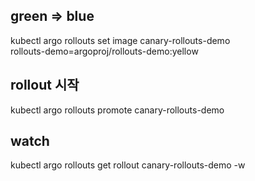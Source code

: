 ## green => blue 
kubectl argo rollouts set image canary-rollouts-demo  \
rollouts-demo=argoproj/rollouts-demo:yellow

## rollout 시작
kubectl argo rollouts promote canary-rollouts-demo

## watch
kubectl argo rollouts get rollout canary-rollouts-demo -w